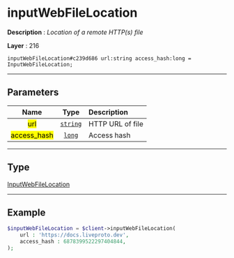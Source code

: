 # inputWebFileLocation

**Description** : *Location of a remote HTTP\(s\) file*

**Layer** : 216

```tl
inputWebFileLocation#c239d686 url:string access_hash:long = InputWebFileLocation;
```

---

## Parameters

| Name | Type | Description |
| :---: | :---: | :--- |
| <mark>url</mark> | [`string`](type/string) | HTTP URL of file |
| <mark>access_hash</mark> | [`long`](type/long) | Access hash |

---

## Type

[InputWebFileLocation](type/InputWebFileLocation)

---

## Example

```php
$inputWebFileLocation = $client->inputWebFileLocation(
	url : 'https://docs.liveproto.dev',
	access_hash : 6878399522297404844,
);
```